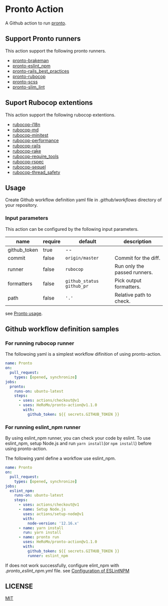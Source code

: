 # Pronto Action

A Github action to run [pronto](https://github.com/prontolabs/pronto).

## Support Pronto runners

This action support the following pronto runners.

- [pronto\-brakeman](https://github.com/prontolabs/pronto-brakeman)
- [pronto\-eslint\_npm](https://github.com/doits/pronto-eslint_npm)
- [pronto\-rails\_best\_practices](https://github.com/prontolabs/pronto-rails_best_practices)
- [pronto\-rubocop](https://github.com/prontolabs/pronto-rubocop)
- [pronto\-scss](https://github.com/prontolabs/pronto-scss)
- [pronto\-slim\_lint](https://github.com/ibrahima/pronto-slim_lint)

## Suport Rubocop extentions

This action support the following rubocop extentions.

- [rubocop\-i18n](https://github.com/puppetlabs/rubocop-i18n)
- [rubocop\-md](https://github.com/rubocop-hq/rubocop-md)
- [rubocop\-minitest](https://github.com/rubocop-hq/rubocop-minitest)
- [rubocop\-performance](https://github.com/rubocop-hq/rubocop-performance)
- [rubocop\-rails](https://github.com/rubocop-hq/rubocop-rails)
- [rubocop\-rake](https://github.com/rubocop-hq/rubocop-rake)
- [rubocop\-require\_tools](https://github.com/milch/rubocop-require_tools)
- [rubocop\-rspec](https://github.com/rubocop-hq/rubocop-rspec)
- [rubocop\-sequel](https://github.com/rubocop-hq/rubocop-sequel)
- [rubocop\-thread\_safety](https://github.com/covermymeds/rubocop-thread_safety)

## Usage

Create Github workflow definition yaml file in *.github/workflows* directory of your repository.

### Input parameters

This action can be configured by the following input parameters.

| name | require | default | description |
|---|---|---|---|
| github_token | true | -- |  |
| commit | false | `origin/master` | Commit for the diff. |
| runner | false | `rubocop` | Run only the passed runners. |
| formatters | false | `github_status github_pr` | Pick output formatters. |
| path | false | `'.'` | Relative path to check. |

see [Pronto usage](https://github.com/prontolabs/pronto#usage).

## Github workflow definition samples

### For running rubocop runner

The followoing yaml is a simplest workflow difinition of using pronto-action.

```yaml
name: Pronto
on:
  pull_request:
    types: [opened, synchronize]
jobs:
  pronto:
    runs-on: ubuntu-latest
    steps:
      - uses: actions/checkout@v1
      - uses: HeRoMo/pronto-action@v1.1.0
        with:
          github_token: ${{ secrets.GITHUB_TOKEN }}
```

### For running eslint_npm runner

By using eslint_npm runner, you can check your code by eslint. 
To use eslint_npm, setup Node.js and run `yarn install`(or `npm install`) before using pronto-action.

The following yaml define a workflow use eslint_npm.

```yaml
name: Pronto
on:
  pull_request:
    types: [opened, synchronize]
jobs:
  eslint_npm:
    runs-on: ubuntu-latest
    steps:
      - uses: actions/checkout@v1
      - name: Setup Node.js
        uses: actions/setup-node@v1
        with:
          node-version: '12.16.x'
      - name: yarn install
        run: yarn install
      - name: pronto run
        uses: HeRoMo/pronto-action@v1.1.0
        with:
          github_token: ${{ secrets.GITHUB_TOKEN }}
          runner: eslint_npm
```

If does not work successfully, configure elint_npm with  *.pronto_eslint_npm.yml* file. see [Configuration of ESLintNPM](https://github.com/doits/pronto-eslint_npm#configuration-of-eslintnpm)

## LICENSE
[MIT](LICENSE)
